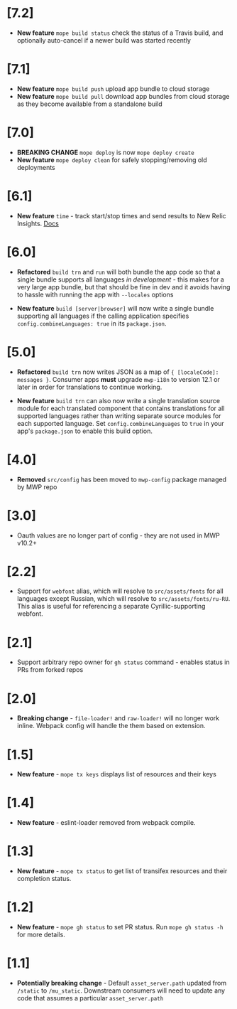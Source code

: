 # [7.2]

* **New feature** `mope build status` check the status of a Travis build, and
  optionally auto-cancel if a newer build was started recently

# [7.1]

* **New feature** `mope build push` upload app bundle to cloud storage
* **New feature** `mope build pull` download app bundles from cloud storage as
  they become available from a standalone build

# [7.0]

* **BREAKING CHANGE** `mope deploy` is now `mope deploy create`
* **New feature** `mope deploy clean` for safely stopping/removing old deployments

# [6.1]

* **New feature** `time` - track start/stop times and send results to New Relic
  Insights. [Docs](docs/time.md)

# [6.0]

* **Refactored** `build trn` and `run` will both bundle the app code so that a
  single bundle supports all languages _in development_ - this makes for a very
  large app bundle, but that should be fine in dev and it avoids having to
  hassle with running the app with `--locales` options

* **New feature** `build [server|browser]` will now write a single bundle
  supporting all languages if the calling application specifies
  `config.combineLanguages: true` in its `package.json`.

# [5.0]

* **Refactored** `build trn` now writes JSON as a map of
  `{ [localeCode]: messages }`. Consumer apps **must** upgrade `mwp-i18n` to
  version 12.1 or later in order for translations to continue working.

* **New feature** `build trn` can also now write a single translation source
  module for each translated component that contains translations for all
  supported languages rather than writing separate source modules for each
  supported language. Set `config.combineLanguages` to `true` in your app's
  `package.json` to enable this build option.

# [4.0]

* **Removed** `src/config` has been moved to `mwp-config` package managed by
  MWP repo

# [3.0]

* Oauth values are no longer part of config - they are not used in MWP v10.2+

# [2.2]

* Support for `webfont` alias, which will resolve to `src/assets/fonts` for all
  languages except Russian, which will resolve to `src/assets/fonts/ru-RU`. This
  alias is useful for referencing a separate Cyrillic-supporting webfont.

# [2.1]

* Support arbitrary repo owner for `gh status` command - enables status in PRs
  from forked repos

# [2.0]

* **Breaking change** - `file-loader!` and `raw-loader!` will no longer work inline.
  Webpack config will handle the them based on extension.

# [1.5]

* **New feature** - `mope tx keys` displays list of resources and their keys

# [1.4]

* **New feature** - eslint-loader removed from webpack compile.

# [1.3]

* **New feature** - `mope tx status` to get list of transifex resources and
  their completion status.

# [1.2]

* **New feature** - `mope gh status` to set PR status. Run `mope gh status -h`
  for more details.

# [1.1]

* **Potentially breaking change** - Default `asset_server.path` updated from
  `/static` to `/mu_static`. Downstream consumers will need to update any code
  that assumes a particular `asset_server.path`
